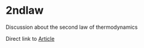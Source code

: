 # 2ndlaw
Discussion about the second law of thermodynamics

Direct link to [Article](https://azouhr.github.io/2ndlaw/Article.pdf)
